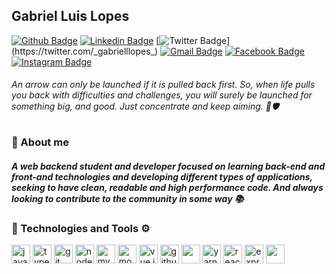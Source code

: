 ## Gabriel Luis Lopes

[![Github Badge](https://img.shields.io/badge/-Github-000?style=flat-square&logo=Github&logoColor=white&link=https://github.com/gabriellopes00)](https://github.com/gabriellopes00)
[![Linkedin Badge](https://img.shields.io/badge/-LinkedIn-blue?style=flat-square&logo=Linkedin&logoColor=white&link=https://www.linkedin.com/in/gabriel-lopes-6625631b0/)](https://www.linkedin.com/in/gabriel-lopes-6625631b0/)
[![Twitter Badge](https://img.shields.io/badge/-Twitter-1ca0f1?style=flat-square&labelColor=1ca0f1&logo=twitter&logoColor=white&link=https://twitter.com/_gabrielllopes_)](https://twitter.com/_gabrielllopes_)
[![Gmail Badge](https://img.shields.io/badge/-Gmail-D14836?&style=flat-square&logo=Gmail&logoColor=white&link=mailto:gabrielluislopes00@gmail.com)](mailto:gabrielluislopes00@gmail.com)
[![Facebook Badge](	https://img.shields.io/badge/facebook-%231877F2.svg?&style=flat-square&logo=facebook&logoColor=white)](https://www.facebook.com/profile.php?id=100034920821684)
[![Instagram Badge](https://img.shields.io/badge/instagram-%23E4405F.svg?&style=flat-square&logo=instagram&logoColor=white)](https://www.instagram.com/_.gabriellopes/?hl=pt-br)

###### An arrow can only be launched if it is pulled back first. So, when life pulls you back with difficulties and challenges, you will surely be launched for something big, and good. Just concentrate and keep aiming. 🏹🛡

### :wave: About me
##### A web backend student and developer focused on learning back-end and front-and technologies and developing different types of applications, seeking to have clean, readable and high performance code. And always looking to contribute to the community in some way 📚

### 🚀 Technologies and Tools ⚙
<div class="row">
  <img src="https://devicons.github.io/devicon/devicon.git/icons/javascript/javascript-original.svg" alt="javascript" width="30" height="30"/>
  <img src="https://devicons.github.io/devicon/devicon.git/icons/typescript/typescript-original.svg" alt="typescript" width="30" height="30"/>
  <img src="https://devicons.github.io/devicon/devicon.git/icons/git/git-original.svg" alt="git" width="30" height="30"/>
  <img src="https://devicons.github.io/devicon/devicon.git/icons/nodejs/nodejs-original.svg" alt="nodejs" width="30" height="30"/>
  <img src="https://devicons.github.io/devicon/devicon.git/icons/mysql/mysql-original.svg" alt="mysql" width="30" height="30"/>
  <img src="https://devicons.github.io/devicon/devicon.git/icons/mongodb/mongodb-original.svg" alt="mongodb" width="30" height="30"/>
  <img src="https://devicon.dev/devicon.git/icons/vuejs/vuejs-original.svg" alt="vue.js" width="30" height="30"/>  
  <img src="https://devicon.dev/devicon.git/icons/github/github-original.svg" alt="github" width="30" height="30"/>
  <img  src="https://cdn.svgporn.com/logos/visual-studio-code.svg" height="30">
  <img src="https://devicon.dev/devicon.git/icons/yarn/yarn-original.svg" alt="yarn" width="30" height="30"/>
  <img src="https://devicon.dev/devicon.git/icons/react/react-original.svg" alt="react" width="30" height="30"/> 
  <img src="https://devicon.dev/devicon.git/icons/express/express-original.svg" alt="express" width="30" height="30"/>
  <img  src="https://cdn.svgporn.com/logos/ubuntu.svg" height="30">
</div>


